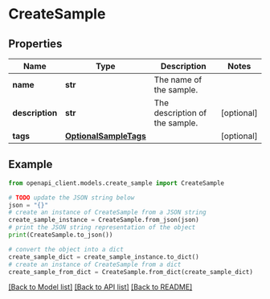 # CreateSample


## Properties

Name | Type | Description | Notes
------------ | ------------- | ------------- | -------------
**name** | **str** | The name of the sample. | 
**description** | **str** | The description of the sample. | [optional] 
**tags** | [**OptionalSampleTags**](OptionalSampleTags.md) |  | [optional] 

## Example

```python
from openapi_client.models.create_sample import CreateSample

# TODO update the JSON string below
json = "{}"
# create an instance of CreateSample from a JSON string
create_sample_instance = CreateSample.from_json(json)
# print the JSON string representation of the object
print(CreateSample.to_json())

# convert the object into a dict
create_sample_dict = create_sample_instance.to_dict()
# create an instance of CreateSample from a dict
create_sample_from_dict = CreateSample.from_dict(create_sample_dict)
```
[[Back to Model list]](../README.md#documentation-for-models) [[Back to API list]](../README.md#documentation-for-api-endpoints) [[Back to README]](../README.md)


